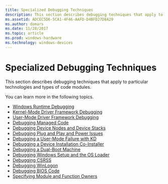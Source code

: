 ```yaml
---
title: Specialized Debugging Techniques
description: This section describes debugging techniques that apply to particular technologies and types of code modules.
ms.assetid: ADCEC5D6-5CA1-4F46-AAFD-D4BFD27D8A29
ms.author: domars
ms.date: 11/28/2017
ms.topic: article
ms.prod: windows-hardware
ms.technology: windows-devices
---
```


# Specialized Debugging Techniques


This section describes debugging techniques that apply to particular technologies and types of code modules.

You can learn more in the following topics.

-   [Windows Runtime Debugging](windows-runtime-debugger-commands.md)
-   [Kernel-Mode Driver Framework Debugging](kernel-mode-driver-framework-debugging.md)
-   [User-Mode Driver Framework Debugging](user-mode-driver-framework-debugging.md)
-   [Debugging Managed Code](debugging-managed-code.md)
-   [Debugging Device Nodes and Device Stacks](device-node-and-stack-debugger-commands.md)
-   [Debugging Plug and Play and Power Issues](plug-and-play-and-power-debugger-commands.md)
-   [Debugging a User-Mode Failure with KD](debugging-a-user-mode-failure-with-kd.md)
-   [Debugging a Device Installation Co-Installer](debugging-a-device-installation-co-installer.md)
-   [Debugging a Dual-Boot Machine](debugging-a-dual-boot-machine.md)
-   [Debugging Windows Setup and the OS Loader](debugging-windows-setup-and-the-os-loader.md)
-   [Debugging CSRSS](debugging-csrss.md)
-   [Debugging WinLogon](debugging-winlogon.md)
-   [Debugging BIOS Code](debugging-bios-code.md)
-   [Specifying Module and Function Owners](specifying-module-and-function-owners.md)

 

 





